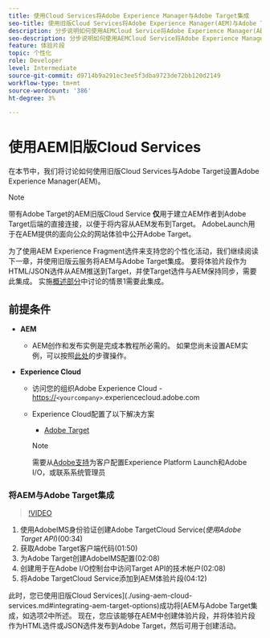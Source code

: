 ```yaml
---
title: 使用Cloud Services将Adobe Experience Manager与Adobe Target集成
seo-title: 使用旧版Cloud Services将Adobe Experience Manager(AEM)与Adobe Target集成
description: 分步说明如何使用AEMCloud Service将Adobe Experience Manager(AEM)与Adobe Target集成
seo-description: 分步说明如何使用AEMCloud Service将Adobe Experience Manager(AEM)与Adobe Target集成
feature: 体验片段
topic: 个性化
role: Developer
level: Intermediate
source-git-commit: d9714b9a291ec3ee5f3dba9723de72bb120d2149
workflow-type: tm+mt
source-wordcount: '386'
ht-degree: 3%

---
```



# 使用AEM旧版Cloud Services

在本节中，我们将讨论如何使用旧版Cloud Services与Adobe Target设置Adobe Experience Manager(AEM)。

>[!NOTE]
>
> 带有Adobe Target的AEM旧版Cloud Service **仅**&#x200B;用于建立AEM作者到Adobe Target后端的直接连接，以便于将内容从AEM发布到Target。 AdobeLaunch用于在AEM提供的面向公众的网站体验中公开Adobe Target。

为了使用AEM Experience Fragment选件来支持您的个性化活动，我们继续阅读下一章，并使用旧版云服务将AEM与Adobe Target集成。 要将体验片段作为HTML/JSON选件从AEM推送到Target，并使Target选件与AEM保持同步，需要此集成。 实施[概述部分](./overview.md#personalization-using-aem-experience-fragment)中讨论的情景1需要此集成。

## 前提条件

* **AEM**

   * AEM创作和发布实例是完成本教程所必需的。 如果您尚未设置AEM实例，可以按照[此处](./implementation.md#set-up-aem)的步骤操作。

* **Experience Cloud**
   * 访问您的组织Adobe Experience Cloud - <https://>`<yourcompany>`.experiencecloud.adobe.com
   * Experience Cloud配置了以下解决方案
      * [Adobe Target](https://experiencecloud.adobe.com)

      >[!NOTE]
      >
      > 需要从[Adobe支持](https://helpx.adobe.com/cn/contact/enterprise-support.ec.html)为客户配置Experience Platform Launch和Adobe I/O，或联系系统管理员



### 将AEM与Adobe Target集成

>[!VIDEO](https://video.tv.adobe.com/v/28428?quality=12&learn=on)

1. 使用AdobeIMS身份验证创建Adobe TargetCloud Service(*使用Adobe Target API*)(00:34)
2. 获取Adobe Target客户端代码(01:50)
3. 为Adobe Target创建AdobeIMS配置(02:08)
4. 创建用于在Adobe I/O控制台中访问Target API的技术帐户(02:08)
5. 将Adobe TargetCloud Service添加到AEM体验片段(04:12)

此时，您已使用旧版Cloud Services](./using-aem-cloud-services.md#integrating-aem-target-options)成功将[AEM与Adobe Target集成，如选项2中所述。 现在，您应该能够在AEM中创建体验片段，并将体验片段作为HTML选件或JSON选件发布到Adobe Target，然后可用于创建活动。
